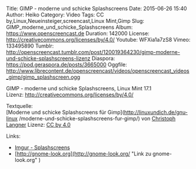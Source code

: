Title: GIMP - moderne und schicke Splashscreens
Date: 2015-06-26 15:40
Author: Heiko
Category: Video
Tags: CC by,Linux,Neueinsteiger,screencast,Linux Mint,Gimp
Slug: GIMP_moderne_und_schicke_Splashscreens
Album: https://www.openscreencast.de
Duration: 142000
License: http://creativecommons.org/licenses/by/4.0/
Youtube: WFXia1a7zS8
Vimeo: 133495890
Tumblr: http://openscreencast.tumblr.com/post/120019364230/gimp-moderne-und-schicke-splashscreens-lizenz
Diaspora: https://pod.geraspora.de/posts/3665000
Oggfile: http://www.librecontent.de/openscreencast/videos/openscreencast_videos_gimp/gimp_splashscreen.ogg

GIMP - moderne und schicke Splashscreens, Linux Mint 17.1  
Lizenz: <http://creativecommons.org/licenses/by/4.0/>  
  
Textquelle:  
[Moderne und schicke Splashscreens für Gimp](http://linuxundich.de/gnu-linux
/moderne-und-schicke-splashscreens-fur-gimp/) von [Christoph
Langner](http://linuxundich.de/) Lizenz: [CC by
4.0](http://creativecommons.org/licenses/by/4.0/)

Links:

  * [Imgur - Splashscreens](http://imgur.com/a/7xcpb "Link zu imgur.com" )
  * [http://gnome-look.org](http://gnome-look.org/ "Link zu gnome-look.org" )

